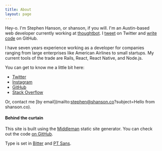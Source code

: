 ```yaml
---
title: About
layout: page
---
```


Hey-o. I'm Stephen Hanson, or shanson, if you will. I'm an Austin-based web developer currently working at [thoughtbot](https://thoughtbot.com). I [tweet](http://twitter.com/stephenhanson) on Twitter and [write code](http://github.com/stevehanson) on GitHub.

I have seven years experience working as a developer for companies ranging from large enterprises like American Airlines to small startups. My current tools of the trade are Rails, React, React Native, and Node.js.

You can get to know me a little bit here:

* [Twitter](http://twitter.com/stephenhanson)
* [Instagram](http://instagram.com/steve_hanson)
* [GitHub](http://github.com/stevehanson)
* [Stack Overflow](http://stackoverflow.com/users/680847/steve-hanson)

Or, contact me [by email](mailto:stephen@shanson.co?subject=Hello from shanson.co).

#### Behind the curtain

This site is built using the [Middleman](https://middlemanapp.com/) static site generator. You can check out the code [on GitHub](https://github.com/stevehanson/shanson-co).

Type is set in [Bitter](http://www.huertatipografica.com/fonts/bitter-ht) and [PT Sans](http://www.paratype.com/public/).
